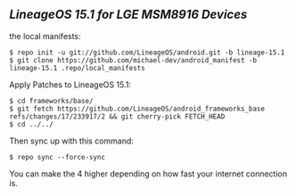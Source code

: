 _LineageOS 15.1 for LGE MSM8916 Devices_
---------------------------

the local manifests:

	$ repo init -u git://github.com/LineageOS/android.git -b lineage-15.1
	$ git clone https://github.com/michael-dev/android_manifest -b lineage-15.1 .repo/local_manifests

Apply Patches to LineageOS 15.1:

	$ cd frameworks/base/
	$ git fetch https://github.com/LineageOS/android_frameworks_base refs/changes/17/233917/2 && git cherry-pick FETCH_HEAD
	$ cd ../../

Then sync up with this command:

	$ repo sync --force-sync
	
You can make the 4 higher depending on how fast your internet connection is. 

